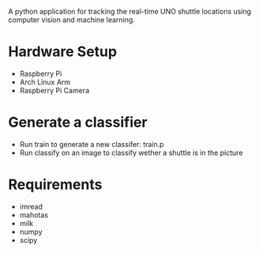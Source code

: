 A python application for tracking the real-time UNO shuttle locations using computer vision and machine learning.

# Hardware Setup

- Raspberry Pi
- Arch Linux Arm
- Raspberry Pi Camera


# Generate a classifier

- Run train to generate a new classifer: train.p
- Run classify on an image to classify wether a shuttle is in the picture

# Requirements

- imread
- mahotas
- milk
- numpy
- scipy
